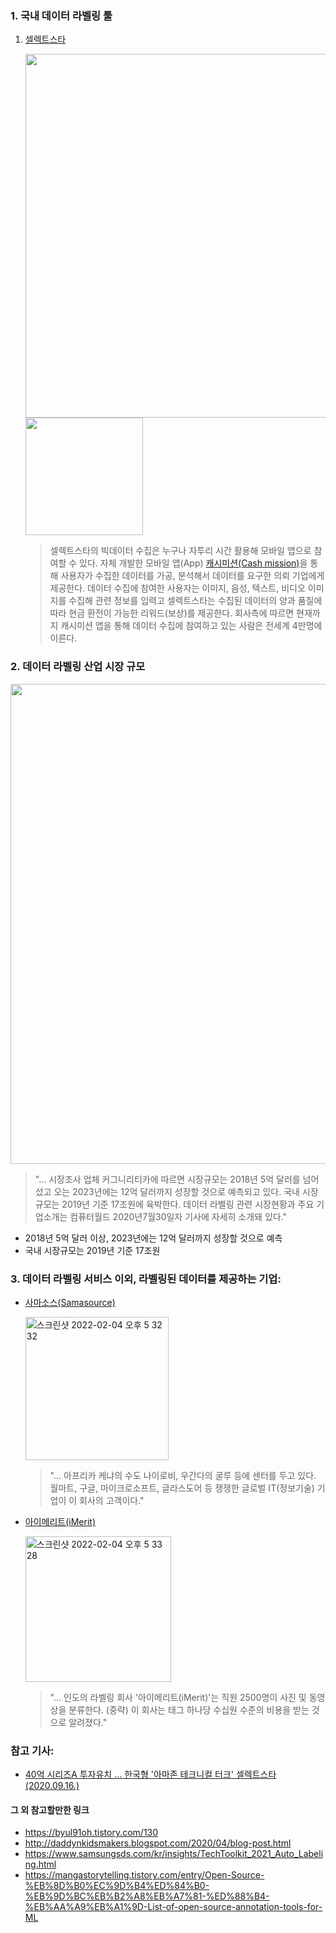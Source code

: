### 1. 국내 데이터 라벨링 툴
1. [셀렉트스타](https://selectstar.ai/)
    
    <img width="582" src="https://user-images.githubusercontent.com/18097984/152496693-eb6f937e-0542-4ca5-8448-525a5aa853cd.png">

    <img width="188" src="https://user-images.githubusercontent.com/18097984/152496781-7028d8eb-aa04-46ff-a035-fba700064ff8.png">

    > 셀렉트스타의 빅데이터 수집은 누구나 자투리 시간 활용해 모바일 앱으로 참여할 수 있다. 자체 개발한 모바일 앱(App) [캐시미션(Cash mission)](https://cashmission.com/)을 통해 사용자가 수집한 데이터를 가공, 분석해서 데이터를 요구한 의뢰 기업에게 제공한다. 데이터 수집에 참여한 사용자는 이미지, 음성, 텍스트, 비디오 이미지를 수집해 관련 정보를 입력고 셀렉트스타는 수집된 데이터의 양과 품질에 따라 현금 환전이 가능한 리워드(보상)를 제공한다. 회사측에 따르면 현재까지 캐시미션 앱을 통해 데이터 수집에 참여하고 있는 사람은 전세계 4만명에 이른다.

### 2. 데이터 라벨링 산업 시장 규모

<img width="768" src="https://user-images.githubusercontent.com/18097984/152496899-a095ce60-4264-45ae-b416-7a6fbb8673b5.png">

> "... 시장조사 업체 커그니리티카에 따르면 시장규모는 2018년 5억 달러를 넘어섰고 오는 2023년에는 12억 달러까지 성장할 것으로 예측되고 있다. 국내 시장규모는 2019년 기준 17조원에 육박한다. 데이터 라벨링 관련 시장현황과 주요 기업소개는 컴퓨터월드 2020년7월30일자 기사에 자세히 소개돼 있다."

- 2018년 5억 달러 이상, 2023년에는 12억 달러까지 성장할 것으로 예측
- 국내 시장규모는 2019년 기준 17조원

### 3. 데이터 라벨링 서비스 이외, 라벨링**된** 데이터를 제공하는 기업:
* [사마소스(Samasource)](https://www.sama.com/)

    <img width="229" alt="스크린샷 2022-02-04 오후 5 32 32" src="https://user-images.githubusercontent.com/18097984/152497083-9035ac44-183f-4b68-9208-fdf9cc957331.png">
    
    > "... 아프리카 케냐의 수도 나이로비, 우간다의 굴루 등에 센터를 두고 있다. 월마트, 구글, 마이크로소프트, 글라스도어 등 쟁쟁한 글로벌 IT(정보기술) 기업이 이 회사의 고객이다."

* [아이메리트(iMerit)](https://imerit.net/)

    <img width="233" alt="스크린샷 2022-02-04 오후 5 33 28" src="https://user-images.githubusercontent.com/18097984/152497158-51ecdf5e-0612-4b8b-8e25-eed3a7495793.png">

    > "... 인도의 라벨링 회사 '아이메리트(iMerit)'는 직원 2500명이 사진 및 동영상을 분류한다. (중략) 이 회사는 태그 하나당 수십원 수준의 비용을 받는 것으로 알려졌다."

### 참고 기사:
* [40억 시리즈A 투자유치 ... 한국형 '아마존 테크니컬 터크' 셀렉트스타(2020.09.16.)](https://www.the-stock.kr/news/articleView.html?idxno=12336)

#### 그 외 참고할만한 링크
* https://byul91oh.tistory.com/130
* http://daddynkidsmakers.blogspot.com/2020/04/blog-post.html
* https://www.samsungsds.com/kr/insights/TechToolkit_2021_Auto_Labeling.html
* https://mangastorytelling.tistory.com/entry/Open-Source-%EB%8D%B0%EC%9D%B4%ED%84%B0-%EB%9D%BC%EB%B2%A8%EB%A7%81-%ED%88%B4-%EB%AA%A9%EB%A1%9D-List-of-open-source-annotation-tools-for-ML
